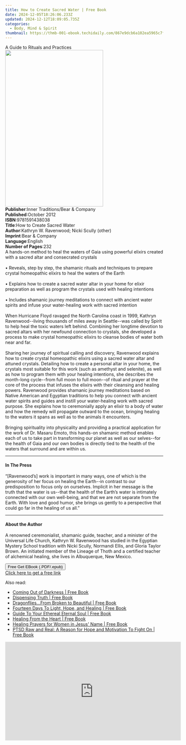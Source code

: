 ```yaml
---
title: How to Create Sacred Water | Free Book
date: 2024-12-05T18:26:06.233Z
updated: 2024-12-12T18:09:05.735Z
categories:
  - Body, Mind & Spirit
thumbnail: https://thmb-001-ebook.techidaily.com/867e9dcb6a102ea5965c7f47b3cba09c6339f3b9790fab03e55b23c4d402e4df.jpg
---
```

<main id="book-container">
  <div class="flex flex-col">
    <div class="book-brief flex-1 py-6 px-4 sm:p-6 md:py-10 md:px-8">
      <!-- brief-->
      <div class="book-brief-main">A Guide to Rituals and Practices</div>
    </div>
    <div
      class="book-meta-info flex-1 grid gap-4 col-start-1 col-end-3 row-start-1 sm:mb-6 sm:grid-cols-4 lg:gap-6 lg:col-start-2 lg:row-end-6 lg:row-span-6 lg:mb-0"
    >
      <div
        class="book-meta-info-left place-content-center mt-4 p-4 text-sm leading-6 col-start-2 col-span-2 dark:text-slate-400"
      >
        <img
          class="w-full h-500 object-cover rounded-lg sm:h-255 sm:col-span-2 lg:col-span-full"
          src="https://img-001-ebook.techidaily.com/2f79af8e39c953c42483014cbe438803c38cf60bc0697e7ce8a97bb8e8f0a8ee.jpg"
          alt=""
          width="312"
          height="500"
        />
      </div>
      <div
        class="book-meta-info-right mt-2 col-start-1 row-start-2 col-span-3 self-center"
      >
        <!-- meta data  -->
        <div class="flex flex-col px-4 md:px-8">
          <div class="flex-1">
            <strong>Publisher</strong>:<span class="px-2"
              >Inner Traditions/Bear &amp; Company</span
            >
          </div>
          <div class="flex-1">
            <strong>Published</strong>:<span class="px-2">October 2012</span>
          </div>
          <div class="flex-1">
            <strong>ISBN</strong>:<span class="px-2">9781591438038</span>
          </div>
          <div class="flex-1">
            <strong>Title</strong>:<span class="px-2"
              >How to Create Sacred Water</span
            >
          </div>
          <div class="flex-1">
            <strong>Author</strong>:<span class="px-2"
              >Kathryn W. Ravenwood; Nicki Scully (other)</span
            >
          </div>
          <div class="flex-1">
            <strong>Imprint</strong>:<span class="px-2"
              >Bear &amp; Company</span
            >
          </div>
          <div class="flex-1">
            <strong>Language</strong>:<span class="px-2">English</span>
          </div>
          <div class="flex-1">
            <strong>Number of Pages</strong>:<span class="px-2">232</span>
          </div>
        </div>
      </div>
    </div>
    <div class="book-description flex-1 py-6 px-4 sm:p-6 md:py-10 md:px-8">
      <div class="book-description-main">
        <div accordion-content="" id="description">
          A hands-on method to heal the waters of Gaia using powerful elixirs
          created with a sacred altar and consecrated crystals <br />
          <br />• Reveals, step by step, the shamanic rituals and techniques to
          prepare crystal homeopathic elixirs to heal the waters of the Earth
          <br />
          <br />• Explains how to create a sacred water altar in your home for
          elixir preparation as well as program the crystals used with healing
          intentions <br />
          <br />• Includes shamanic journey meditations to connect with ancient
          water spirits and infuse your water-healing work with sacred intention
          <br />
          <br />When Hurricane Floyd ravaged the North Carolina coast in 1999,
          Kathryn Ravenwood--living thousands of miles away in Seattle--was
          called by Spirit to help heal the toxic waters left behind. Combining
          her longtime devotion to sacred altars with her newfound connection to
          crystals, she developed a process to make crystal homeopathic elixirs
          to cleanse bodies of water both near and far. <br />
          <br />Sharing her journey of spiritual calling and discovery,
          Ravenwood explains how to create crystal homeopathic elixirs using a
          sacred water altar and attuned crystals. Detailing how to create a
          personal altar in your home, the crystals most suitable for this work
          (such as amethyst and selenite), as well as how to program them with
          your healing intentions, she describes the month-long cycle--from full
          moon to full moon--of ritual and prayer at the core of the process
          that infuses the elixirs with their cleansing and healing powers.
          Ravenwood provides shamanic journey meditations based on Native
          American and Egyptian traditions to help you connect with ancient
          water spirits and guides and instill your water-healing work with
          sacred purpose. She explains how to ceremonially apply an elixir to a
          body of water and how the remedy will propagate outward to the ocean,
          bringing healing to the waters it spans as well as to the animals it
          encounters. <br />
          <br />Bringing spirituality into physicality and providing a practical
          application for the work of Dr. Masaru Emoto, this hands-on shamanic
          method enables each of us to take part in transforming our planet as
          well as our selves--for the health of Gaia and our own bodies is
          directly tied to the health of the waters that surround and are within
          us.
        </div>
        <div class="accordion-fader"></div>
      </div>
    </div>
    <div class="book-excerpts flex-1 py-6 px-4 sm:p-6 md:py-10 md:px-8">
      <!-- excerpts-->
      <div class="book-excerpts-main">
        <hr />
        <h4 class="placeholder placeholder-heading">
          <span>In The Press</span>
        </h4>
        <p>
          “[Ravenwood’s] work is important in many ways, one of which is the
          generosity of her focus on healing the Earth--in contrast to our
          predisposition to focus only on ourselves. Implicit in her message is
          the truth that the water is us--that the health of the Earth’s water
          is intimately connected with our own well-being, and that we are not
          separate from the Earth. With love and good humor, she brings us
          gently to a perspective that could go far in the healing of us all.”
        </p>
      </div>
    </div>
    <div class="book-about-author flex-1 py-6 px-4 sm:p-6 md:py-10 md:px-8">
      <!-- about author-->
      <div class="book-main-author-main">
        <hr />
        <h4 class="placeholder placeholder-heading">
          <span>About the Author</span>
        </h4>
        <p>
          A renowned ceremonialist, shamanic guide, teacher, and a minister of
          the Universal Life Church, Kathryn W. Ravenwood has studied in the
          Egyptian Mystery School tradition with Nicki Scully, Normandi Ellis,
          and Gloria Taylor Brown. An initiated member of the Lineage of Thoth
          and a certified teacher of alchemical healing, she lives in
          Albuquerque, New Mexico.
        </p>
      </div>
    </div>
    <div class="book-free-get flex-1 py-6 px-4 sm:p-6 md:py-10 md:px-8">
      <button
        id="btn-free-get"
        class="bg-blue-500 hover:bg-blue-700 text-white font-bold py-2 px-4 rounded"
      >
        Free Get EBook (.PDF/.epub)
      </button>
      <div id="countdown-display" class="px-2 text-lg mt-2"></div>
      <a
        id="free-link"
        class="hidden bg-blue-500 hover:bg-blue-700 text-white font-bold py-2 px-4 rounded"
        href="https://www.ebooks.com/en-us/book/95782453/how-to-create-sacred-water/kathryn-w-ravenwood/"
        target="_blank"
        >Click here to get a free link</a
      >
    </div>
    <script>
      let countdownTime = 0;
      let countdownInterval = null;
      document
        .getElementById('btn-free-get')
        .addEventListener('click', startCountdown);
      function startCountdown() {
        countdownTime = new Date().getTime() + 60000 * 3;
        countdownInterval = setInterval(updateCountdown, 1000);
        document.getElementById('btn-free-get').disabled = true;
        document
          .getElementById('btn-free-get')
          .classList.add('bg-gray-500', 'cursor-not-allowed');
      }
      function updateCountdown() {
        let currentTime = new Date().getTime();
        let timeLeft = countdownTime - currentTime;
        let secondsLeft = Math.floor(timeLeft / 1000);
        document.getElementById('countdown-display').innerHTML =
          `Remaining time: ${secondsLeft} seconds.`;
        if (secondsLeft <= 0) {
          clearInterval(countdownInterval);
          document.getElementById('btn-free-get').classList.add('hidden');
          document.getElementById('free-link').classList.remove('hidden');
          document.getElementById('countdown-display').innerHTML = '';
        }
      }
    </script>
  </div>
</main>

<ins class="adsbygoogle"
      style="display:block"
      data-ad-client="ca-pub-7571918770474297"
      data-ad-slot="8358498916"
      data-ad-format="auto"
      data-full-width-responsive="true"></ins>
    

<span class="atpl-alsoreadstyle">Also read:</span>
<div><ul>
<li><a href="https://novels-ebooks.techidaily.com/210295108-9781644581933-coming-out-of-darkness/"><u>Coming Out of Darkness | Free Book</u></a></li>
<li><a href="https://novels-ebooks.techidaily.com/210294996-9781642995336-dispensing-truth/"><u>Dispensing Truth | Free Book</u></a></li>
<li><a href="https://novels-ebooks.techidaily.com/210294938-9781641405393-dragonfliesfrom-broken-to-beautiful/"><u>Dragonflies...From Broken to Beautiful | Free Book</u></a></li>
<li><a href="https://novels-ebooks.techidaily.com/210295208-9781642998115-fourteen-days-to-light-hope-and-healing/"><u>Fourteen Days To Light, Hope, and Healing | Free Book</u></a></li>
<li><a href="https://novels-ebooks.techidaily.com/210294887-9781635254587-guide-to-your-ethereal-eternal-soul/"><u>Guide To Your Ethereal Eternal Soul | Free Book</u></a></li>
<li><a href="https://novels-ebooks.techidaily.com/210295286-9781644580509-healing-from-the-heart/"><u>Healing From the Heart | Free Book</u></a></li>
<li><a href="https://novels-ebooks.techidaily.com/210294890-9781641147811-healing-prayers-for-women-in-jesus-name/"><u>Healing Prayers for Women in Jesus' Name | Free Book</u></a></li>
<li><a href="https://novels-ebooks.techidaily.com/210295164-9781635254600-ptsd-raw-and-real-a-reason-for-hope-and-motivation-to-fight-on/"><u>PTSD Raw and Real: A Reason for Hope and Motivation To Fight On | Free Book</u></a></li>
</ul></div>

<!-- affiliate ads begin -->
<iframe width="560" height="315" src="https://www.youtube.com/embed/X18Dq7rV-xI?si=twFfXIPD0TFmC5EM" title="YouTube video player" frameborder="0" allow="accelerometer; autoplay; clipboard-write; encrypted-media; gyroscope; picture-in-picture; web-share" referrerpolicy="strict-origin-when-cross-origin" allowfullscreen></iframe>
<!-- affiliate ads end -->

